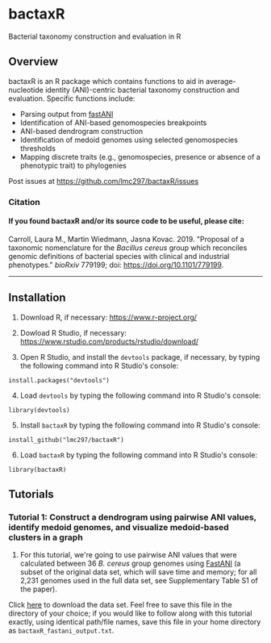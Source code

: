 # bactaxR
Bacterial taxonomy construction and evaluation in R

## Overview

bactaxR is an R package which contains functions to aid in average-nucleotide identity (ANI)-centric bacterial taxonomy 
construction and evaluation. Specific functions include:

* Parsing output from <a href="https://github.com/ParBLiSS/FastANI">fastANI</a>
* Identification of ANI-based genomospecies breakpoints
* ANI-based dendrogram construction
* Identification of medoid genomes using selected genomospecies thresholds
* Mapping discrete traits (e.g., genomospecies, presence or absence of a phenotypic trait) to phylogenies

Post issues at https://github.com/lmc297/bactaxR/issues

### Citation

#### If you found bactaxR and/or its source code to be useful, please cite:
  
Carroll, Laura M., Martin Wiedmann, Jasna Kovac. 2019. "Proposal of a taxonomic nomenclature for the *Bacillus cereus* group which reconciles genomic definitions of bacterial species with clinical and industrial phenotypes." *bioRxiv* 779199; doi: https://doi.org/10.1101/779199.


------------------------------------------------------------------------

## Installation

1. Download R, if necessary: https://www.r-project.org/

2. Dowload R Studio, if necessary: https://www.rstudio.com/products/rstudio/download/

3. Open R Studio, and install the ```devtools``` package, if necessary, by typing the following command into R Studio's console:

```
install.packages("devtools")
```

4. Load ```devtools``` by typing the following command into R Studio's console:

```
library(devtools)
```

5. Install ```bactaxR``` by typing the following command into R Studio's console:

```
install_github("lmc297/bactaxR")
```

6. Load ```bactaxR``` by typing the following command into R Studio's console:
```
library(bactaxR)
```

## Tutorials

### Tutorial 1: Construct a dendrogram using pairwise ANI values, identify medoid genomes, and visualize medoid-based clusters in a graph

1. For this tutorial, we're going to use pairwise ANI values that were calculated between 36 *B. cereus* group genomes using <a href="https://github.com/ParBLiSS/FastANI">FastANI</a> (a subset of the original data set, which will save time and memory; for all 2,231 genomes used in the full data set, see Supplementary Table S1 of the paper). 

Click <a href="https://raw.githubusercontent.com/lmc297/bactaxR/master/data/bactaxR_fastani_output.txt">here</a> to download the data set. Feel free to save this file in the directory of your choice; if you would like to follow along with this tutorial exactly, using identical path/file names, save this file in your home directory as ```bactaxR_fastani_output.txt```.
